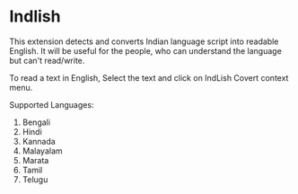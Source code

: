 # Indlish

<p>This extension detects and converts Indian language script into readable English.
It will be useful for the people, who can understand the language but can't read/write.</p>
<p>To read a text in English, Select the text and click on IndLish Covert context menu.</p>


Supported Languages:
1. Bengali
2. Hindi
3. Kannada
4. Malayalam
5. Marata
6. Tamil
7. Telugu
